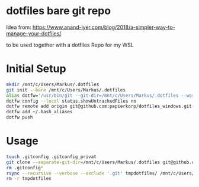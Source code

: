 # dotfiles bare git repo

Idea from: https://www.anand-iyer.com/blog/2018/a-simpler-way-to-manage-your-dotfiles/

to be used together with a dotfiles Repo for my WSL

# Initial Setup

```bash
mkdir /mnt/c/Users/Markus/.dotfiles
git init --bare /mnt/c/Users/Markus/.dotfiles
alias dotfw='/usr/bin/git --git-dir=/mnt/c/Users/Markus/.dotfiles --work-tree=/mnt/c/Users/Markus'
dotfw config --local status.showUntrackedFiles no
dotfw remote add origin git@github.com:papierkorp/dotfiles_windows.git
dotfw add ~/.bash_aliases
dotfw push
```

# Usage

```bash
touch .gitconfig .gitconfig_privat
git clone --separate-git-dir=/mnt/c/Users/Markus/.dotfiles git@github.com:papierkorp/dotfiles_windows.git tmpdotfiles
rm .gitconfig*
rsync --recursive --verbose --exclude '.git' tmpdotfiles/ /mnt/c/Users/Markus/
rm -r tmpdotfiles
```
